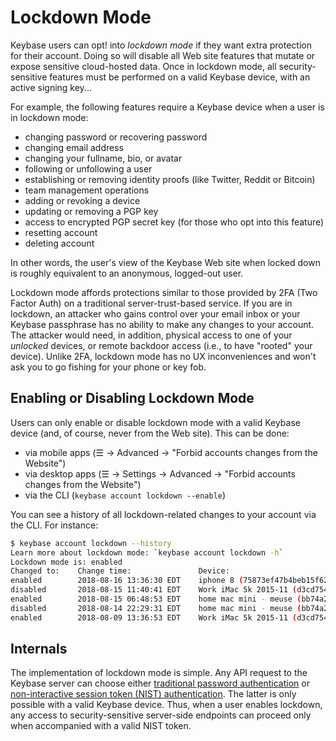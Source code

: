 
# Lockdown Mode

Keybase users can opt! into _lockdown mode_ if they want extra protection for
their account. Doing so will disable all Web site features that mutate or
expose sensitive cloud-hosted data. Once in lockdown mode, all
security-sensitive features must be performed on a valid Keybase device, with an active
signing key...

For example, the following features require a Keybase device when a user is in lockdown mode:

  * changing password or recovering password
  * changing email address
  * changing your fullname, bio, or avatar
  * following or unfollowing a user
  * establishing or removing identity proofs (like Twitter, Reddit or Bitcoin)
  * team management operations
  * adding or revoking a device
  * updating or removing a PGP key
  * access to encrypted PGP secret key (for those who opt into this feature)
  * resetting account
  * deleting account

In other words, the user's view of the Keybase Web site when locked down is
roughly equivalent to an anonymous, logged-out user.

Lockdown mode affords protections similar to those provided by 2FA (Two Factor
Auth) on a traditional server-trust-based service. If you are in lockdown, an
attacker who gains control over your email inbox or your Keybase passphrase
has no ability to make any changes to your account. The attacker would need,
in addition, physical access to one of your *unlocked* devices, or remote
backdoor access (i.e., to have "rooted" your device). Unlike 2FA, lockdown
mode has no UX inconveniences and won't ask you to go fishing for your phone
or key fob.

## Enabling or Disabling Lockdown Mode

Users can only enable or disable lockdown mode with a valid Keybase device (and, of course,
never from the Web site). This can be done:

  * via mobile apps (☰ → Advanced → "Forbid accounts changes from the Website")
  * via desktop apps (☰ → Settings → Advanced → "Forbid accounts changes from the Website")
  * via the CLI (`keybase account lockdown --enable`)

You can see a history of all lockdown-related changes to your account via the CLI. For instance:

```sh
$ keybase account lockdown --history
Learn more about lockdown mode: `keybase account lockdown -h`
Lockdown mode is: enabled
Changed to:    Change time:               Device:
enabled        2018-08-16 13:36:30 EDT    iphone 8 (75873ef47b4beb15f62880ae4f943818)
disabled       2018-08-15 11:40:41 EDT    Work iMac 5k 2015-11 (d3cd754f30775a297c1ef61e5f3e3018)
enabled        2018-08-15 06:48:53 EDT    home mac mini - meuse (bb74a26dac2deeb11d66c7f1959f1d18)
disabled       2018-08-14 22:29:31 EDT    home mac mini - meuse (bb74a26dac2deeb11d66c7f1959f1d18)
enabled        2018-08-09 13:36:53 EDT    Work iMac 5k 2015-11 (d3cd754f30775a297c1ef61e5f3e3018)
```

## Internals

The implementation of lockdown mode is simple. Any API request to the Keybase server
can choose either [traditional password authentication](/docs/api/1.0/call/login)
or [non-interactive session token (NIST) authentication](/docs/api/1.0/nist).
The latter is only possible with a valid Keybase device. Thus, when a user enables lockdown,
any access to security-sensitive server-side endpoints can proceed only when accompanied
with a valid NIST token.
